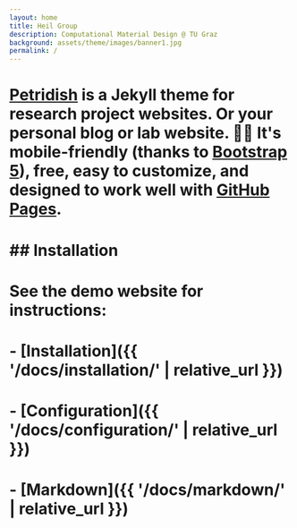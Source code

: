 ```yaml
---
layout: home
title: Heil Group
description: Computational Material Design @ TU Graz
background: assets/theme/images/banner1.jpg
permalink: /
---
```



# [Petridish](https://github.com/peterdesmet/petridish) is a Jekyll theme for research project websites. Or your personal blog or lab website. 👩‍🔬 It's mobile-friendly (thanks to [Bootstrap 5](https://getbootstrap.com/docs/5.1/)), free, easy to customize, and designed to work well with [GitHub Pages](https://pages.github.com/).

# ## Installation

# See the demo website for instructions:

# - [Installation]({{ '/docs/installation/' | relative_url }})
# - [Configuration]({{ '/docs/configuration/' | relative_url }})
# - [Markdown]({{ '/docs/markdown/' | relative_url }})
